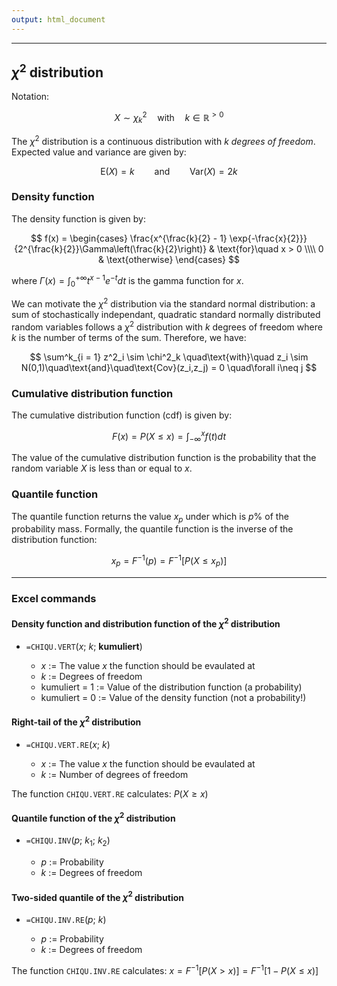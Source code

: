 ```yaml
---
output: html_document
---
```


***

## $\chi^2$ distribution

Notation:

$$ X \sim \chi^2_k \quad\text{with}\quad k \in \mathbb{R}^{>0} $$

The $\chi^2$ distribution is a continuous distribution with $k$ *degrees of freedom*. 
Expected value and variance are given by:

$$ \text{E}(X) = k \qquad\text{and}\qquad \text{Var}(X) = 2k $$

### Density function

The density function is given by:

$$ f(x) = \begin{cases}
\frac{x^{\frac{k}{2} - 1} \exp{-\frac{x}{2}}}{2^{\frac{k}{2}}\Gamma\left(\frac{k}{2}\right)} & \text{for}\quad x > 0 \\\\
0 & \text{otherwise}
\end{cases} $$

where $\Gamma(x) = \int^{+\infty}_0 t^{x-1}e^{-t} dt$ is the gamma function for $x$.

We can motivate the $\chi^2$ distribution via the standard normal distribution:
a sum of stochastically independant, quadratic standard normally distributed random variables follows a $\chi^2$ distribution with $k$ degrees of freedom where $k$ is the number of terms of the sum. Therefore, we have:

$$ \sum^k_{i = 1} z^2_i \sim \chi^2_k \quad\text{with}\quad z_i \sim N(0,1)\quad\text{and}\quad\text{Cov}(z_i,z_j) = 0 \quad\forall i\neq j $$

### Cumulative distribution function

The cumulative distribution function (cdf) is given by:

$$ F(x) = P(X \leq x) = \int^{x}_{-\infty}f(t) dt $$

The value of the cumulative distribution function is the probability that the random variable $X$ is less than or equal to $x$.

### Quantile function

The quantile function returns the value $x_p$ under which is $p$%  of the probability mass.
Formally, the quantile function is the inverse of the distribution function:

$$ x_p = F^{-1}(p) = F^{-1}[P(X \leq x_p)] $$

---

### Excel commands

#### Density function and distribution function of the $\chi^2$ distribution

+ `=CHIQU.VERT`($x$; $k$; **kumuliert**)

    + $x$ := The value $x$ the function should be evaulated at
    + $k$ := Degrees of freedom
    + kumuliert = 1 := Value of the distribution function (a probability)
    + kumuliert = 0 := Value of the density function (not a probability!)

#### Right-tail of the $\chi^2$ distribution

+ `=CHIQU.VERT.RE`($x$; $k$)

    + $x$ := The value $x$ the function should be evaulated at
    + $k$ := Number of degrees of freedom
        
The function `CHIQU.VERT.RE` calculates: $P(X \ge x)$

#### Quantile function of the $\chi^2$ distribution

+ `=CHIQU.INV`($p$; $k_1$; $k_2$)

    + $p$ := Probability
    + $k$ := Degrees of freedom
    

#### Two-sided quantile of the $\chi^2$ distribution

+ `=CHIQU.INV.RE`($p$; $k$)

    + $p$ := Probability
    + $k$ := Degrees of freedom
   
The function `CHIQU.INV.RE` calculates: $x = F^{-1}[P(X > x)] = F^{-1}[1 - P(X \leq x)]$
